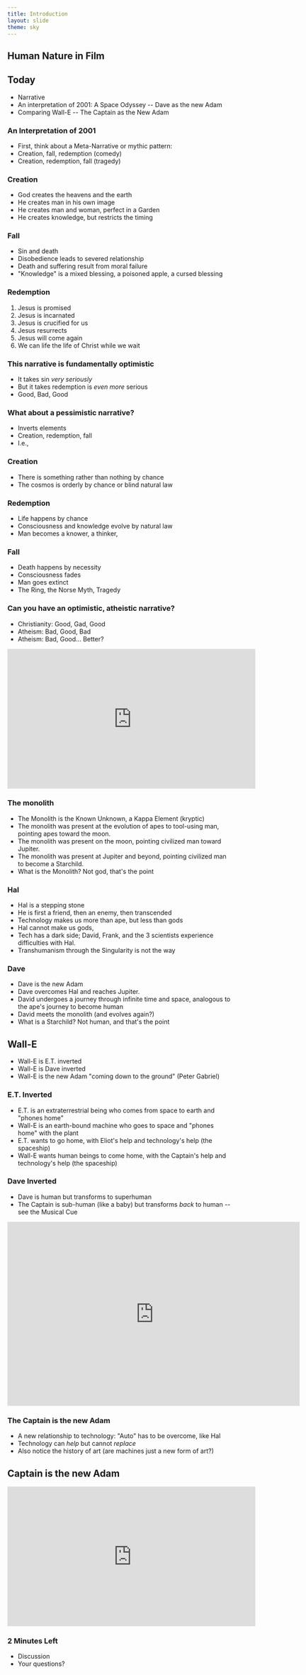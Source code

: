 ```yaml
---
title: Introduction
layout: slide
theme: sky
---
```


<section data-background=""><!--Day 1 begin-->
<section data-background="http://pixar-animation.weebly.com/uploads/8/7/6/3/8763219/3481980_orig.png" data-markdown><!--Intro slide begin-->

## Human Nature in Film

</section> <!--Intro slide end-->
<section data-markdown> 

## Today

- Narrative
- An interpretation of 2001: A Space Odyssey -- Dave as the new Adam
- Comparing Wall-E -- The Captain as the New Adam


</section><section data-markdown> 

### An Interpretation of 2001

- First, think about a Meta-Narrative or mythic pattern: 
- Creation, fall, redemption (comedy)
- Creation, redemption, fall (tragedy)

</section><section data-markdown> 

### Creation

- God creates the heavens and the earth
- He creates man in his own image
- He creates man and woman, perfect in a Garden
- He creates knowledge, but restricts the timing

</section><section data-markdown> 

### Fall

- Sin and death
- Disobedience leads to severed relationship
- Death and suffering result from moral failure
- "Knowledge" is a mixed blessing, a poisoned apple, a cursed blessing

</section><section data-markdown> 

### Redemption

1. Jesus is promised
2. Jesus is incarnated
3. Jesus is crucified for us
4. Jesus resurrects
5. Jesus will come again
6. We can life the life of Christ while we wait

</section><section data-markdown> 

### This narrative is fundamentally optimistic

- It takes sin _very seriously_
- But it takes redemption is _even more_ serious
- Good, Bad, Good


</section><section data-markdown> 

### What about a pessimistic narrative? 

- Inverts elements
- Creation, redemption, fall
- I.e., 

</section><section data-markdown> 

### Creation
- There is something rather than nothing by chance
- The cosmos is orderly by chance or blind natural law


</section><section data-markdown> 

### Redemption
- Life happens by chance
- Consciousness and knowledge evolve by natural law
- Man becomes a knower, a thinker, 


</section><section data-markdown> 

### Fall

- Death happens by necessity
- Consciousness fades
- Man goes extinct
- The Ring, the Norse Myth, Tragedy


</section><section data-markdown> 

### Can you have an optimistic, atheistic narrative?

- Christianity: Good, Gad, Good
- Atheism: Bad, Good, Bad
- Atheism: Bad, Good... Better?


</section><section> 

<iframe width="560" height="315" src="https://www.youtube.com/watch?v=b75EpoF1W88" frameborder="0" allowfullscreen></iframe>



</section><section data-markdown>

### The monolith

- The Monolith is the Known Unknown, a Kappa Element (kryptic)
- The monolith was present at the evolution of apes to tool-using man, pointing apes toward the moon. 
- The monolith was present on the moon, pointing civilized man toward Jupiter. 
- The monolith was present at Jupiter and beyond, pointing civilized man to become a Starchild. 
- What is the Monolith? Not god, that's the point

</section><section data-markdown> 

### Hal

- Hal is a stepping stone
- He is first a friend, then an enemy, then transcended
- Technology makes us more than ape, but less than gods
- Hal cannot make us gods, 
- Tech has a dark side; David, Frank, and the 3 scientists experience difficulties with Hal.
- Transhumanism through the Singularity is not the way

</section><section data-markdown> 

### Dave

- Dave is the new Adam
- Dave overcomes Hal and reaches Jupiter.
- David undergoes a journey through infinite time and space, analogous to the ape's journey to become human
- David meets the monolith (and evolves again?) 
- What is a Starchild? Not human, and that's the point

</section><section data-markdown> 

## Wall-E

- Wall-E is E.T. inverted
- Wall-E is Dave inverted
- Wall-E is the new Adam "coming down to the ground" (Peter Gabriel)

</section><section data-markdown> 

### E.T. Inverted

- E.T. is an extraterrestrial being who comes from space to earth and "phones home"
- Wall-E is an earth-bound machine who goes to space and "phones home" with the plant
- E.T. wants to go home, with Eliot's help and technology's help (the spaceship)
- Wall-E wants human beings to come home, with the Captain's help and technology's help (the spaceship)

</section><section data-markdown> 

### Dave Inverted

- Dave is human but transforms to superhuman
- The Captain is sub-human (like a baby) but transforms _back_ to human -- see the Musical Cue


</section><section>

<iframe width="660" height="415" src="https://www.youtube.com/embed/qSaGrbnEesg" frameborder="0" allowfullscreen></iframe>


</section><section data-markdown> 

### The Captain is the new Adam

- A new relationship to technology: "Auto" has to be overcome, like Hal
- Technology can _help_ but cannot _replace_
- Also notice the history of art (are machines just a new form of art?)



</section><section> 

<h2> Captain is the new Adam</h2>


<iframe width="560" height="315" src="https://www.youtube.com/embed/hscu7cc1_2Y" frameborder="0" allowfullscreen></iframe>


</section><section data-markdown> 

### 2 Minutes Left
- Discussion
- Your questions?



</section>
</section><!--Day 1 end-->


